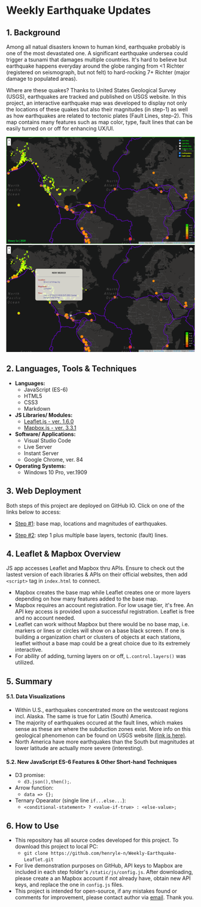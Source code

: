 # Weekly Earthquake Updates
## 1. Background
Among all natual disasters known to human kind, earthquake probably is one of the most devastated one. A significant earthquake undersea could trigger a tsunami that damages multiple countries. It's hard to believe but earthquake happens everyday around the globe ranging from <1 Richter (registered on seismograph, but not felt) to hard-rocking 7+ Richter (major damage to populated areas). 

Where are these quakes? Thanks to United States Geological Survey (USGS), earthquakes are tracked and published on USGS website. In this project, an interactive earthquake map was developed to display not only the locations of these quakes but also their magnitudes (in step-1) as well as how earthquakes are related to tectonic plates (Fault Lines, step-2). This map contains many features such as map color, type, fault lines that can be easily turned on or off for enhancing UX/UI.

<div align="center">
<img width=600px src="./Images/demo.gif"/>
<img width=600px src="./Images/demo2.gif"/>
</div>

## 2. Languages, Tools & Techniques
* **Languages:**
    * JavaScript (ES-6)
    * HTML5
    * CSS3
    * Markdown
* **JS Libraries/ Modules:**
    * <a href="https://leafletjs.com/">Leaflet.js - ver. 1.6.0</a>
    * <a href="https://docs.mapbox.com/mapbox.js/api/v3.3.1/">Mapbox.js - ver. 3.3.1</a>
* **Software/ Applications:**
    * Visual Studio Code
    * Live Server
    * Instant Server
    * Google Chrome, ver. 84
* **Operating Systems:**
    * Windows 10 Pro, ver.1909

## 3. Web Deployment
Both steps of this project are deployed on GitHub IO. Click on one of the links below to access:
* <a href="https://henryle-n.github.io/Weekly-Earthquake-Leaflet/Leaflet-Step-1/">Step #1</a>: base map, locations and magnitudes of earthquakes.

* <a href="https://henryle-n.github.io/Weekly-Earthquake-Leaflet/Leaflet-Step-2/ ">Step #2</a>: step 1 plus multiple base layers, tectonic (fault) lines.

## 4. Leaflet & Mapbox Overview
JS app accesses Leaflet and Mapbox thru APIs. Ensure to check out the lastest version of each libraries & APIs on their official websites, then add `<script>` tag in `index.html` to connect.
* Mapbox creates the base map while Leaflet creates one or more layers depending on how many features added to the base map.
* Mapbox requires an account registration. For low usage tier, it's free. An API key access is provided upon a successful registration. Leaflet is free and no account needed.
* Leaflet can work without Mapbox but there would be no base map, i.e. markers or lines or circles will show on a base black screen. If one is building a organization chart or clusters of objects at each stations, leaflet without a base map could be a great choice due to its extremely interactive.
* For ability of adding, turning layers on or off, `L.control.layers()` was utilized. 

## 5. Summary
#### 5.1. Data Visualizations
* Within U.S., earthquakes concentrated more on the westcoast regions incl. Alaska. The same is true for Latin (South) America.
* The majority of earthquakes occured at the fault lines, which makes sense as these are where the subduction zones exist. More info on this geological phenomenon can be found on USGS website <a href="https://www.usgs.gov/news/earthword-subduction">(link is here)</a>.
* North America have more earthquakes than the South but magnitudes at lower latitude are actually more severe (interesting).

#### 5.2. New JavaScript ES-6 Features & Other Short-hand Techniques 
* D3 promise:
    * `d3.json(),then();`.
* Arrow function:
    * `data => {};`
* Ternary Opearator (single line `if...else...`): 
    * `<conditional-statement> ? <value-if-true> : <else-value>;`

## 6. How to Use
* This repository has all source codes developed for this project. To download this project to local PC:
    * `git clone https://github.com/henryle-n/Weekly-Earthquake-Leaflet.git`
* For live demonstration purposes on GitHub, API keys to Mapbox are included in each step folder's `/static/js/config.js`. After downloading, please create a an Mapbox account if not already have, obtain new API keys, and replace the one in `config.js` files.
* This project is intended for open-source, if any mistakes found or comments for improvement, please contact author via <a href="mailto:henryle.b11@gmail.com">email</a>. Thank you.
